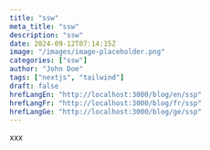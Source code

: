 ```yaml
---
title: "ssw"
meta_title: "ssw"
description: "ssw"
date: 2024-09-12T07:14:15Z
image: "/images/image-placeholder.png"
categories: ["ssw"]
author: "John Doe"
tags: ["nextjs", "tailwind"]
draft: false
hrefLangEn: "http://localhost:3000/blog/en/ssp"
hrefLangFr: "http://localhost:3000/blog/fr/ssp"
hrefLangGe: "http://localhost:3000/blog/ge/ssp"
---
```


xxx